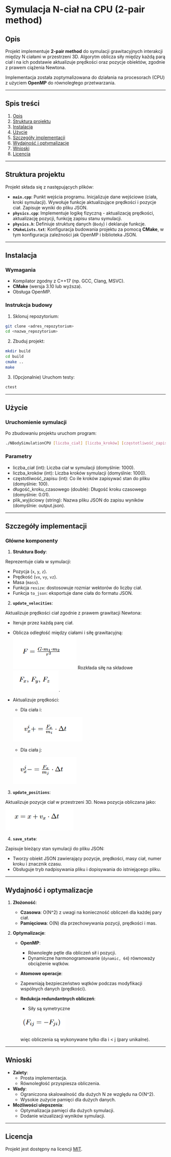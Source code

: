 # Symulacja N-ciał na CPU (2-pair method)

## Opis
Projekt implementuje **2-pair method** do symulacji grawitacyjnych interakcji między N ciałami w przestrzeni 3D. Algorytm oblicza siły między każdą parą ciał i na ich podstawie aktualizuje prędkości oraz pozycje obiektów, zgodnie z prawem ciążenia Newtona.

Implementacja została zoptymalizowana do działania na procesorach (CPU) z użyciem **OpenMP** do równoległego przetwarzania.

---

## Spis treści
1. [Opis](#opis)
2. [Struktura projektu](#struktura-projektu)
3. [Instalacja](#instalacja)
4. [Użycie](#użycie)
5. [Szczegóły implementacji](#szczegóły-implementacji)
6. [Wydajność i optymalizacje](#wydajność-i-optymalizacje)
7. [Wnioski](#wnioski)
8. [Licencja](#licencja)

---

## Struktura projektu
Projekt składa się z następujących plików:
- **`main.cpp`**: Punkt wejścia programu. Inicjalizuje dane wejściowe (ciała, kroki symulacji). Wywołuje funkcje aktualizujące prędkości i pozycje ciał. Zapisuje wyniki do pliku JSON.
- **`physics.cpp`**: Implementuje logikę fizyczną - aktualizację prędkości, aktualizację pozycji, funkcję zapisu stanu symulacji.
- **`physics.h`**: Definiuje strukturę danych (`Body`) i deklaruje funkcje.
- **`CMakeLists.txt`**: Konfiguracja budowania projektu za pomocą **CMake**, w tym konfiguracja zależności jak OpenMP i biblioteka JSON.

---

## Instalacja
### Wymagania
- Kompilator zgodny z C++17 (np. GCC, Clang, MSVC).
- **CMake** (wersja 3.10 lub wyższa).
- Obsługa OpenMP.

### Instrukcja budowy
1. Sklonuj repozytorium:
```bash
git clone <adres_repozytorium>
cd <nazwa_repozytorium>
```

2. Zbuduj projekt:
```bash
mkdir build
cd build
cmake ..
make
```

3. (Opcjonalnie) Uruchom testy:
```bash
ctest
```

---

## Użycie
### Uruchomienie symulacji
Po zbudowaniu projektu uruchom program:

```bash
./NBodySimulationCPU [liczba_ciał] [liczba_kroków] [częstotliwość_zapisu] [długość_kroku_czasowego] [plik_wyjściowy]
```

### Parametry
- liczba_ciał (int): Liczba ciał w symulacji (domyślnie: 1000).
- liczba_kroków (int): Liczba kroków symulacji (domyślnie: 1000).
- częstotliwość_zapisu (int): Co ile kroków zapisywać stan do pliku (domyślnie: 100).
- długość_kroku_czasowego (double): Długość kroku czasowego (domyślnie: 0.01).
- plik_wyjściowy (string): Nazwa pliku JSON do zapisu wyników (domyślnie: output.json).

---

## Szczegóły implementacji
### Główne komponenty
1. **Struktura Body**:

Reprezentuje ciała w symulacji:
- Pozycja (`x`, `y`, `z`).
- Prędkość (`vx`, `vy`, `vz`).
- Masa (`mass`).
- Funkcja `resize`: dostosowuje rozmiar wektorów do liczby ciał.
- Funkcja `to_json`: eksportuje dane ciała do formatu JSON.

2. **`update_velocities`**:

Aktualizuje prędkości ciał zgodnie z prawem grawitacji Newtona:
- Iteruje przez każdą parę ciał.
- Oblicza odległość między ciałami i siłę grawitacyjną:
   ![alt text](images/image.png)
   Rozkłada siłę na składowe ![alt text](images/image-1.png).
- Aktualizuje prędkości:
   - Dla ciała i: 

    ![alt text](images/image-2.png)

   - Dla ciała j: 
   
   ![alt text](images/image-3.png)

3. **`update_positions`**:

Aktualizuje pozycje ciał w przestrzeni 3D. Nowa pozycja obliczana jako: ![alt text](images/image-4.png)

4. **`save_state`**:

Zapisuje bieżący stan symulacji do pliku JSON:
- Tworzy obiekt JSON zawierający pozycje, prędkości, masy ciał, numer kroku i znacznik czasu.
- Obsługuje tryb nadpisywania pliku i dopisywania do istniejącego pliku.

---

## Wydajność i optymalizacje
1. **Złożoność**:
   - **Czasowa**: O(N^2) z uwagi na konieczność obliczeń dla każdej pary ciał.
   - **Pamięciowa**: O(N) dla przechowywania pozycji, prędkości i mas.

2. **Optymalizacje**:
   - **OpenMP**:
     - Równoległe pętle dla obliczeń sił i pozycji.
     - Dynamiczne harmonogramowanie (`dynamic, 64`) równoważy obciążenie wątków.
   - **Atomowe operacje**:
    - Zapewniają bezpieczeństwo wątków podczas modyfikacji wspólnych danych (prędkości).
   - **Redukcja redundantnych obliczeń**:
     - Siły są symetryczne 
     
     ![alt text](images/image-7.png) 
     
     więc obliczenia są wykonywane tylko dla i < j (pary unikalne).

---

## Wnioski
- **Zalety**:
  - Prosta implementacja.
  - Równoległość przyspiesza obliczenia.
- **Wady**:
  - Ograniczona skalowalność dla dużych N ze względu na O(N^2).
  - Wysokie zużycie pamięci dla dużych danych.
- **Możliwości ulepszenia**:
  - Optymalizacja pamięci dla dużych symulacji.
  - Dodanie wizualizacji wyników symulacji.

---

## Licencja
Projekt jest dostępny na licencji [MIT](LICENSE).